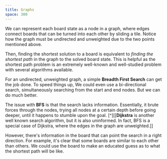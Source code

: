```yaml
---
title: Graphs
space: 300
---
```


We can represent each board state as a node in a graph, where edges connect boards that can be turned into each other by sliding a tile. Notice how the graph must be undirected and unweighted due to the two points mentioned above.

Then, finding the shortest solution to a board is equivalent to _finding the shortest path_ in the graph to the solved board state. This is helpful as the shortest path problem is an extremely well-known and well-studied problem with several algorithms available.

For an undirected, unweighted graph, a simple **Breadth First Search** can get the job done. To speed things up, We could even use a bi-directional search, simultaneously searching from the start and end nodes. But we can do much better.

The issue with **BFS** is that the search lacks information. Essentially, it brute forces through the nodes, trying all nodes at a certain depth before going deeper, until it happens to stumble upon the goal. [^][[**Dijkstra** is another well known search algorithm, but it is also uninformed. In fact, BFS is a special case of Dijkstra, where the edges in the graph are unweighted.]]

However, there's information in the board that can point the search in a right direction. For example, it's clear that some boards are similar to each other than others. We could use the board to make an educated guess as to what the shortest path will be like.
